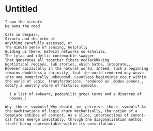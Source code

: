 # Untitled

    I own the streets
    He owns the road
    
    Cats in despair,
    Structs and the echo of
    Anything carefully assessed, or
    The minute sense of sensing, helpfully
    Guiding us there, betwixt networks so echoliac,
    The lylac and idyllic contempible swagger
    That generates all together fibers ecolackkkking
    Egotistical regions, sub stories, which bathe, integrate,,,
    However quizzically in the natural world. Indeed, such a beginning
    remains doubtless a curiosity, that the world rendered may weave 
    into one numerically unbounded. Countless beginnings occur within
    the world of logic. Transformations, rendered as _modus ponens_, 
    codify a wealthy store of historic symbols:

      (_a list of awkward, pedophilic greek terms and a disarray of 
      houses_)

    Why _those_ symbols? Why should _we_ perceive _those_ symbols? As
    the machinations of logic churn mechanically, the notion of a 
    template imbibes of content. As a slice, intersections of canoni-
    cal forms emerge inevitably, through the diagonalization method
    itself being representable within its constitution.
